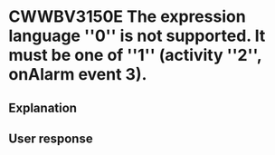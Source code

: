 # CWWBV3150E The expression language ''0'' is not supported. It must be one of ''1'' (activity ''2'', onAlarm event 3).

## Explanation

## User response